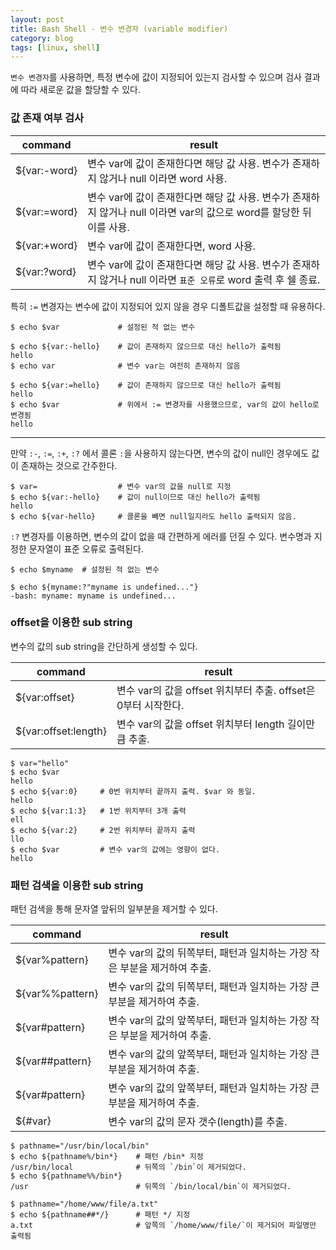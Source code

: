 ```yaml
---
layout: post
title: Bash Shell - 변수 변경자 (variable modifier)
category: blog
tags: [linux, shell]
---
```

`변수 변경자`를 사용하면, 특정 변수에 값이 지정되어 있는지 검사할 수 있으며 검사 결과에 따라 새로운 값을 할당할 수 있다.

<!-- more -->

### 값 존재 여부 검사

|command|result|
|-------|------|
|${var:-word}|변수 var에 값이 존재한다면 해당 값 사용. 변수가 존재하지 않거나 null 이라면 word 사용.|
|${var:=word}|변수 var에 값이 존재한다면 해당 값 사용. 변수가 존재하지 않거나 null 이라면 var의 값으로 word를 할당한 뒤 이를 사용.|
|${var:+word}|변수 var에 값이 존재한다면, word 사용.|
|${var:?word}|변수 var에 값이 존재한다면 해당 값 사용. 변수가 존재하지 않거나 null 이라면 `표준 오류`로 word 출력 후 쉘 종료.|

특히 `:=` 변경자는 변수에 값이 지정되어 있지 않을 경우 디폴트값을 설정할 때 유용하다.


```shell
$ echo $var				# 설정된 적 없는 변수

$ echo ${var:-hello}	# 값이 존재하지 않으므로 대신 hello가 출력됨
hello
$ echo var				# 변수 var는 여전히 존재하지 않음

$ echo ${var:=hello}	# 값이 존재하지 않으므로 대신 hello가 출력됨
hello
$ echo $var				# 위에서 := 변경자를 사용했으므로, var의 값이 hello로 변경됨
hello
```

---
만약 `:-`, `:=`, `:+`, `:?` 에서 콜론 `:`을 사용하지 않는다면, 변수의 값이 null인 경우에도 값이 존재하는 것으로 간주한다.

```shell
$ var=					# 변수 var의 값을 null로 지정
$ echo ${var:-hello}	# 값이 null이므로 대신 hello가 출력됨
hello
$ echo ${var-hello}		# 콜론을 빼면 null일지라도 hello 출력되지 않음.
```

`:?` 변경자를 이용하면, 변수의 값이 없을 때 간편하게 에러를 던질 수 있다. 변수명과 지정한 문자열이 표준 오류로 출력된다.

```shell
$ echo $myname	# 설정된 적 없는 변수

$ echo ${myname:?"myname is undefined..."}
-bash: myname: myname is undefined...
```

### offset을 이용한 sub string
변수의 값의 sub string을 간단하게 생성할 수 있다.

|command|result|
|-------|------|
|${var:offset}|변수 var의 값을 offset 위치부터 추출. offset은 0부터 시작한다.|
|${var:offset:length}|변수 var의 값을 offset 위치부터 length 길이만큼 추출.|

```shell
$ var="hello"
$ echo $var
hello
$ echo ${var:0}		# 0번 위치부터 끝까지 출력. $var 와 동일. 
hello
$ echo ${var:1:3}	# 1번 위치부터 3개 출력
ell
$ echo ${var:2}		# 2번 위치부터 끝까지 출력
llo
$ echo $var			# 변수 var의 값에는 영향이 없다.
hello
```

### 패턴 검색을 이용한 sub string
패턴 검색을 통해 문자열 앞뒤의 일부분을 제거할 수 있다.

|command|result|
|-------|------|
|${var%pattern}|변수 var의 값의 뒤쪽부터, 패턴과 일치하는 가장 작은 부분을 제거하여 추출.|
|${var%%pattern}|변수 var의 값의 뒤쪽부터, 패턴과 일치하는 가장 큰 부분을 제거하여 추출.|
|${var#pattern}|변수 var의 값의 앞쪽부터, 패턴과 일치하는 가장 작은 부분을 제거하여 추출.|
|${var##pattern}|변수 var의 값의 앞쪽부터, 패턴과 일치하는 가장 큰 부분을 제거하여 추출.|
|${var#pattern}|변수 var의 값의 앞쪽부터, 패턴과 일치하는 가장 큰 부분을 제거하여 추출.|
|${#var}|변수 var의 값의 문자 갯수(length)를 추출.|

```shell
$ pathname="/usr/bin/local/bin"
$ echo ${pathname%/bin*}	# 패턴 /bin* 지정
/usr/bin/local				# 뒤쪽의 `/bin`이 제거되었다.
$ echo ${pathname%%/bin*}
/usr						# 뒤쪽의 `/bin/local/bin`이 제거되었다.
```

```shell
$ pathname="/home/www/file/a.txt"
$ echo ${pathname##*/}		# 패턴 */ 지정
a.txt						# 앞쪽의 `/home/www/file/`이 제거되어 파일명만 출력됨
```


